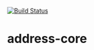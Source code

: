 [![Build Status](https://travis-ci.com/gleivas/address-core.svg?token=EM4s1WqR5gqsAUmT7awt&branch=main)](https://travis-ci.com/gleivas/address-core)
# address-core
